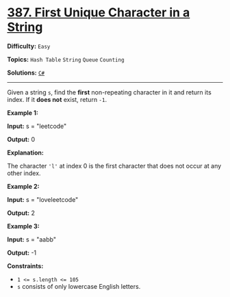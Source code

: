 # [387. First Unique Character in a String](https://leetcode.com/problems/first-unique-character-in-a-string/)

**Difficulty:** `Easy`

**Topics:** `Hash Table` `String` `Queue` `Counting`

**Solutions:** [`C#`](../../src/csharp/challenges/Problems/FirstUniqueCharacterInAString.cs)

---

Given a string `s`, find the **first** non-repeating character in it and return its index. If it **does not** exist, return `-1`.

**Example 1:**

**Input:** s = "leetcode"

**Output:** 0

**Explanation:**

The character `'l'` at index 0 is the first character that does not occur at any other index.

**Example 2:**

**Input:** s = "loveleetcode"

**Output:** 2

**Example 3:**

**Input:** s = "aabb"

**Output:** -1

**Constraints:**

* `1 <= s.length <= 105`
* `s` consists of only lowercase English letters.
